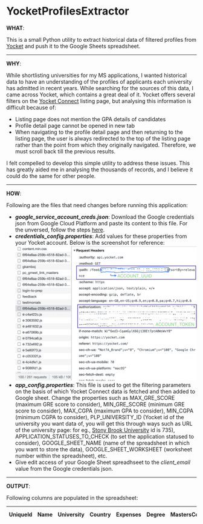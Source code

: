 # YocketProfilesExtractor

**WHAT**:

This is a small Python utility to extract historical data of filtered profiles from [Yocket](https://yocket.com/) and push it to the Google Sheets spreadsheet.

---

**WHY**:

While shortlisting universities for my MS applications, I wanted historical data to have an understanding of the profiles of applicants each university has admitted in recent years. While searching for the sources of this data, I came across Yocket, which contains a great deal of it. Yocket offers several filters on the [Yocket Connect](https://yocket.com/connect) listing page, but analysing this information is difficult because of:
* Listing page does not mention the GPA details of candidates
* Profile detail page cannot be opened in new tab
* When navigating to the profile detail page and then returning to the listing page, the user is always redirected to the top of the listing page rather than the point from which they originally navigated. Therefore, we must scroll back till the previous results.

I felt compelled to develop this simple utility to address these issues. This has greatly aided me in analysing the thousands of records, and I believe it could do the same for other people.

----

**HOW**:

Following are the files that need changes before running this application:
* **_google_service_account_creds.json_**: Download the Google credentials json from Google Cloud Platform and paste its content to this file. For the unversed, follow the steps [here](https://www.plus2net.com/python/pygsheets.php).
* **_credentials_config.properties_**: Add values for these properties from your Yocket account. Below is the screenshot for reference:
![alt text](https://github.com/gkamboj/YocketProfilesExtractor/blob/main/raw/Yocket_Token_UUID.png "Yocket account credentials")
* **_app_config.properties_**: This file is used to get the filtering parameters on the basis of which Yocket Connect data is fetched and then added to Google sheet. Change the properties such as MAX_GRE_SCORE (maximum GRE score to consider), MIN_GRE_SCORE (minimum GRE score to consider), MAX_CGPA (maximum GPA to consider), MIN_CGPA (minimum CGPA to consider), PLP_UNIVERSITY_ID (Yocket id of the university you want data of, you will get this through ways such as URL of the university page: for eg., [Stony Brook University](https://yocket.com/universities/state-university-of-new-york-at-stony-brook-735) id is 735), APPLICATION_STATUSES_TO_CHECK (to set the application statused to consider), GOOGLE_SHEET_NAME (name of the spreadsheet in which you want to store the data), GOOGLE_SHEET_WORKSHEET (worksheet number within the spreadsheet), etc.
* Give edit access of your Google Sheet spreadhseet to the _client_email_ value from the Google credentials json.

---

**OUTPUT**:

Following columns are populated in the spreadsheet:

| UniqueId | Name | University | Country | Expenses | Degree | MastersCourse | CGPA | Percentage | Backlogs | UG College | GRE | AWA | TOEFL | IELTS | WorkEx | Papers | Projects | Year | Term | Status | AppliedDate | DecisionDate |
| -------- | ---- | ---------- | ------- | -------- | ------ | ------------- | ---- | ---------- | -------- | ---------- | --- | --- | ----- | ----- | ------ | ------ | -------- | ---- | ---- | ------ | ----------- | ------------ |

